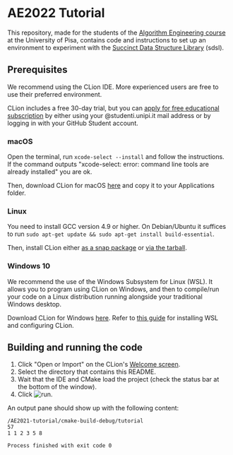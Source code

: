 # AE2022 Tutorial

This repository, made for the students of the [Algorithm Engineering course](http://didawiki.di.unipi.it/doku.php/magistraleinformaticanetworking/ae/ae2022/start) at the University of Pisa, contains code and instructions to set up an environment to experiment with the [Succinct Data Structure Library](https://github.com/simongog/sdsl-lite) (sdsl).

## Prerequisites

We recommend using the CLion IDE. More experienced users are free to use their preferred environment.

CLion includes a free 30-day trial, but you can [apply for free educational subscription](https://www.jetbrains.com/shop/eform/students) by either using your @studenti.unipi.it mail address or by logging in with your GitHub Student account.

### macOS

Open the terminal, run `xcode-select --install` and follow the instructions. If the command outputs "xcode-select: error: command line tools are already installed" you are ok.

Then, download CLion for macOS [here](https://www.jetbrains.com/clion/download/#section=mac) and copy it to your Applications folder.

### Linux

You need to install GCC version 4.9 or higher. On Debian/Ubuntu it suffices to run `sudo apt-get update && sudo apt-get install build-essential`.

Then, install CLion either [as a snap package](https://snapcraft.io/clion) or [via the tarball](https://www.jetbrains.com/help/clion/installation-guide.html#standalone).

### Windows 10

We recommend the use of the Windows Subsystem for Linux (WSL).
It allows you to program using CLion on Windows, and then to compile/run your code on a Linux distribution running alongside your traditional Windows desktop.

Download CLion for Windows [here](https://www.jetbrains.com/clion/download/#section=windows). Refer to [this guide](https://www.jetbrains.com/help/clion/how-to-use-wsl-development-environment-in-clion.html) for installing WSL and configuring CLion.

## Building and running the code

1. Click "Open or Import" on the CLion's [Welcome screen](https://www.jetbrains.com/help/clion/welcome-screen.html).
2. Select the directory that contains this README.
3. Wait that the IDE and CMake load the project (check the status bar at the bottom of the window).
4. Click ![run](https://www.jetbrains.com/help/img/idea/2020.2/icons.actions.execute.svg).

An output pane should show up with the following content:

```
/AE2021-tutorial/cmake-build-debug/tutorial
57
1 1 2 3 5 8

Process finished with exit code 0
```

